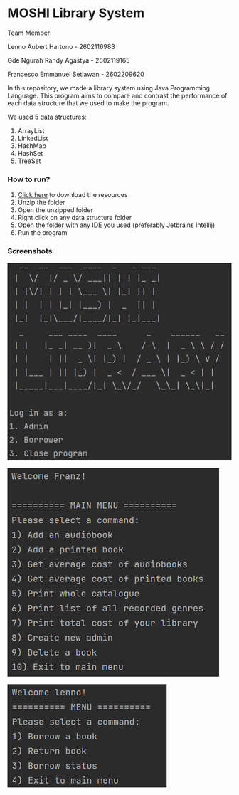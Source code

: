 # MOSHI Library System

Team Member:

Lenno Aubert Hartono - 2602116983

Gde Ngurah Randy Agastya - 2602119165

Francesco Emmanuel Setiawan - 2602209620



In this repository, we made a library system using Java Programming Language. This program aims to compare and contrast the performance of each data structure that we used to make the program.

We used 5 data structures:

1. ArrayList
2. LinkedList
3. HashMap
4. HashSet
5. TreeSet



### How to run?

1. [Click here](https://github.com/aubertlenno/MOSHI-Library-System/archive/refs/heads/main.zip) to download the resources
2. Unzip the folder
3. Open the unzipped folder
4. Right click on any data structure folder
5. Open the folder with any IDE you used (preferably Jetbrains Intellij)
6. Run the program



### Screenshots

![home](img/home.png)



![admin-menu](img/admin-menu.png)



![borrower-menu](img/borrower-menu.png)
